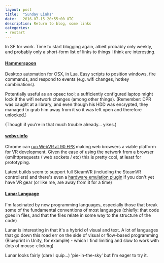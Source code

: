 ```yaml
---
layout: post
title:  "Sunday Links"
date:   2016-07-15 20:55:00 UTC
description: Return to blog, some links
categories:
- restart
---
```


In SF for work. Time to start blogging again, albeit probably only weekly, and probably only a short-form list of links to things I think are interesting.

#### [Hammerspoon](https://www.instapaper.com/read/748133135)

Desktop automation for OSX, in Lua. Easy scripts to position windows, fire commands, and respond to events (e.g. wifi changes, hotkey combinations).

Potentially useful as an opsec tool; a sufficiently configured laptop might lock if the wifi network changes (among other things). (Remember: DPR was caught at a library, and even though his HDD was encrypted, they managed to grab him away from it so it was left open and therefore unlocked.)

(Though if you're in that much trouble already... yikes.)

#### [webvr.info](https://webvr.info)

Chrome can [run WebVR at 90 FPS](http://www.roadtovr.com/google-chrome-webvr-htc-vive-90-fps-hz-chrome/) making web browsers a viable platform for VR development. Given the ease of using the network from a browser (xmlhttprequests / web sockets / etc) this is pretty cool, at least for prototyping.

Latest builds seem to support full SteamVR (including the SteamVR controllers) and there's even a [hardware emulation plugin](https://chrome.google.com/webstore/detail/webvr-api-emulation/gbdnpaebafagioggnhkacnaaahpiefil) if you don't yet have VR gear (or like me, are away from it for a time)

#### [Lunar Language](http://www.luna-lang.org/)

I'm fascinated by new programming languages, especially those that break some of the fundamental conventions of most languages (chiefly: that code goes in files, and that the files relate in some way to the structure of the code)

Lunar is interesting in that it's a hybrid of visual and text. A lot of languages that go down this road err on the side of visual or flow-based programming (Blueprint in Unity, for example) - which I find limiting and slow to work with (lots of mouse-clicking)

Lunar looks fairly (dare I quip...) 'pie-in-the-sky' but I'm eager to try it.
